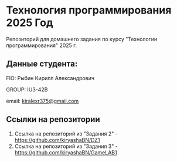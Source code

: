 # Технология программирования 2025 Год
Репозиторий для домашнего задания по курсу "Технологии программирования" 2025 г.
## Данные студента:

FIO: Рыбин Кирилл Александрович

GROUP: IU3-42B

email: kiralexr375@gmail.com

## Ссылки на репозитории

1. Ссылка на репозиторий из "Задания 2" - https://github.com/kiryashaBN/DZ1
2. Ссылка на репозиторий из "Задания 3" - https://github.com/kiryashaBN/GameLAB1


